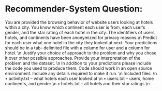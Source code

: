 # Recommender-System Question:


You are provided the browsing behavior of website users looking at hotels within a city. You know which continent each user is from, each user’s gender, and the star rating of each hotel in the city. The identifiers of users, hotels, and continents have been anonymized for privacy reasons.\n
Predict for each user what one hotel in the city they looked at next. Your predictions should be in a tab- delimited file with a column for user and a column for hotel. \n
Justify your choice of approach to the problem and why you chose it over other possible approaches. Provide your interpretation of the problem and the dataset. \n
In addition to your predictions please include the code you used to produce them. Code should work in an open source environment. Include any details required to make it run. \n
Included files: \n
• activity.txt – what hotels each user looked at \n
• users.txt – users, home continents, and gender \n
• hotels.txt – all hotels and their star ratings \n
